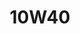 ---
title: 10W40
layout: product
name: Petrovöll STÄRK SEMI SYNTHETIC GASOLINE ENGINE OIL
image: assets/img/10w40.jpg
grade: SAE 10W40
sizes: 4L
description: Petrovöll STÄRK Semi Synthetic is a partly synthetic, multi-grade, low-viscosity engine oil for use in petrol and diesel car engines. Produced using selected mineral-based and synthetic base oils, its high level of performance is achieved through the interaction of its special base oil composition and advanced additives.The modern design of Petrovöll STÄRK Semi Synthetic grades makes a wide range of applications possible and ensures reliable performance under all operating conditions.  
performance: API SL/CF, ACEA A3/B4-04, MB 229.1, Ford Motor Co.M2C-153E, BMW Long-life Oil-98, VW 505 00/500 00, Japanese Engines Qualified
benefits: 
    Provides a stable lubricating film, even with hot oil and under excessive loads
    Delivers a higher level of oxidation protection and very low oil consumption
    Offers reliable protection against ‘black sludge’
    Prevents adhesion, lacquering and coking of cylinders, pistons, valves and turbochargers
    Reduces maintenance costs through extended engine life
    Provides superior anti-friction and engine cleaning properties
---
